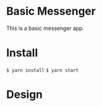 # Basic Messenger

This is a basic messenger app.

# Install

`$ yarn install`
`$ yarn start`

# Design

<App>
  <ChatWindow>
    <MessageList>
      <Message>
        <Avatar />
        <Content />
      </Message>
    </MessageList>
    <MessageInput />
  </ChatWindow>
  <ContactList>
    <Contact>
      <Avatar />
      <Name />
      <Status />
    </Contact>
  </ContactList>
</App>
